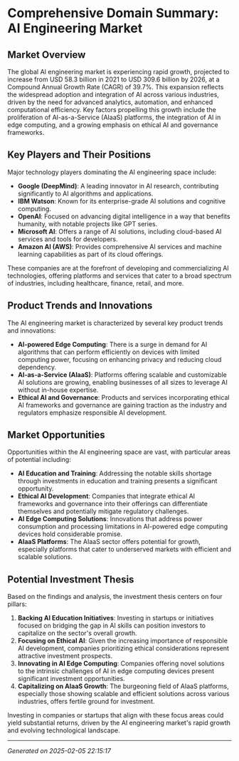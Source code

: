 # Comprehensive Domain Summary: AI Engineering Market

## Market Overview
The global AI engineering market is experiencing rapid growth, projected to increase from USD 58.3 billion in 2021 to USD 309.6 billion by 2026, at a Compound Annual Growth Rate (CAGR) of 39.7%. This expansion reflects the widespread adoption and integration of AI across various industries, driven by the need for advanced analytics, automation, and enhanced computational efficiency. Key factors propelling this growth include the proliferation of AI-as-a-Service (AIaaS) platforms, the integration of AI in edge computing, and a growing emphasis on ethical AI and governance frameworks.

## Key Players and Their Positions
Major technology players dominating the AI engineering space include:
- **Google (DeepMind)**: A leading innovator in AI research, contributing significantly to AI algorithms and applications.
- **IBM Watson**: Known for its enterprise-grade AI solutions and cognitive computing.
- **OpenAI**: Focused on advancing digital intelligence in a way that benefits humanity, with notable projects like GPT series.
- **Microsoft AI**: Offers a range of AI solutions, including cloud-based AI services and tools for developers.
- **Amazon AI (AWS)**: Provides comprehensive AI services and machine learning capabilities as part of its cloud offerings.

These companies are at the forefront of developing and commercializing AI technologies, offering platforms and services that cater to a broad spectrum of industries, including healthcare, finance, retail, and more.

## Product Trends and Innovations
The AI engineering market is characterized by several key product trends and innovations:
- **AI-powered Edge Computing**: There is a surge in demand for AI algorithms that can perform efficiently on devices with limited computing power, focusing on enhancing privacy and reducing cloud dependency.
- **AI-as-a-Service (AIaaS)**: Platforms offering scalable and customizable AI solutions are growing, enabling businesses of all sizes to leverage AI without in-house expertise.
- **Ethical AI and Governance**: Products and services incorporating ethical AI frameworks and governance are gaining traction as the industry and regulators emphasize responsible AI development.

## Market Opportunities
Opportunities within the AI engineering space are vast, with particular areas of potential including:
- **AI Education and Training**: Addressing the notable skills shortage through investments in education and training presents a significant opportunity.
- **Ethical AI Development**: Companies that integrate ethical AI frameworks and governance into their offerings can differentiate themselves and potentially mitigate regulatory challenges.
- **AI Edge Computing Solutions**: Innovations that address power consumption and processing limitations in AI-powered edge computing devices hold considerable promise.
- **AIaaS Platforms**: The AIaaS sector offers potential for growth, especially platforms that cater to underserved markets with efficient and scalable solutions.

## Potential Investment Thesis
Based on the findings and analysis, the investment thesis centers on four pillars:
1. **Backing AI Education Initiatives**: Investing in startups or initiatives focused on bridging the gap in AI skills can position investors to capitalize on the sector's overall growth.
2. **Focusing on Ethical AI**: Given the increasing importance of responsible AI development, companies prioritizing ethical considerations represent attractive investment prospects.
3. **Innovating in AI Edge Computing**: Companies offering novel solutions to the intrinsic challenges of AI in edge computing devices present significant investment opportunities.
4. **Capitalizing on AIaaS Growth**: The burgeoning field of AIaaS platforms, especially those showing scalable and efficient solutions across various industries, offers fertile ground for investment.

Investing in companies or startups that align with these focus areas could yield substantial returns, driven by the AI engineering market's rapid growth and evolving technological landscape.

---
*Generated on 2025-02-05 22:15:17*
